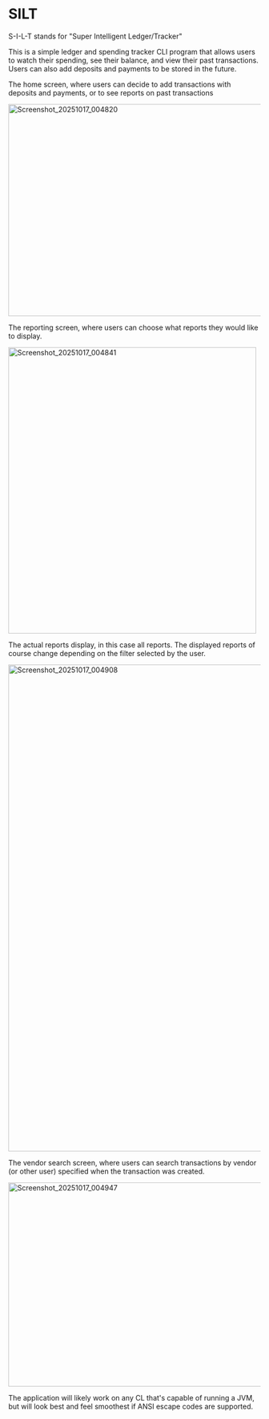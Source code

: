 # SILT
S-I-L-T stands for "Super Intelligent Ledger/Tracker" 

This is a simple ledger and spending tracker CLI program that allows users to watch their spending, see their balance, and view their past transactions. 
Users can also add deposits and payments to be stored in the future. 


The home screen, where users can decide to add transactions with deposits and payments, or to see reports on past transactions 

<img width="525" height="423" alt="Screenshot_20251017_004820" src="https://github.com/user-attachments/assets/1bd7ad7c-c29a-4ea2-9c68-4b3a6f1c5fae" />


The reporting screen, where users can choose what reports they would like to display. 

<img width="495" height="571" alt="Screenshot_20251017_004841" src="https://github.com/user-attachments/assets/a7c184a6-49e0-4bc9-9c4b-b85f6d07111b" />


The actual reports display, in this case all reports. The displayed reports of course change depending on the filter selected by the user. 

<img width="1064" height="971" alt="Screenshot_20251017_004908" src="https://github.com/user-attachments/assets/8f90a967-3221-4c7a-a970-8c3501b90ecd" />


The vendor search screen, where users can search transactions by vendor (or other user) specified when the transaction was created.   

<img width="929" height="407" alt="Screenshot_20251017_004947" src="https://github.com/user-attachments/assets/371eb0ae-714a-4ccf-99a5-aef37b483e7a" />



The application will likely work on any CL that's capable of running a JVM, but will look best and feel smoothest if ANSI escape codes are supported. 
